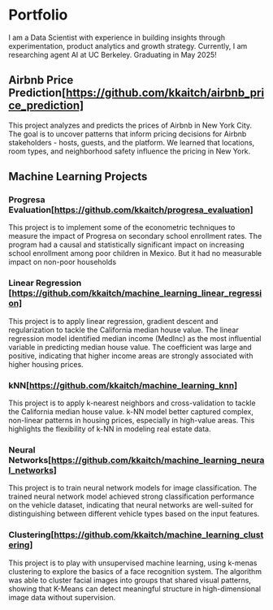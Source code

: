 # Portfolio
I am a Data Scientist with experience in building insights through experimentation, product analytics and growth strategy. Currently, I am researching agent AI at UC Berkeley. Graduating in May 2025!

## Airbnb Price Prediction[https://github.com/kkaitch/airbnb_price_prediction]
This project analyzes and predicts the prices of Airbnb in New York City. The goal is to uncover patterns that inform pricing decisions for Airbnb stakeholders - hosts, guests, and the platform. We learned that locations, room types, and neighborhood safety influence the pricing in New York.

## Machine Learning Projects
### Progresa Evaluation[https://github.com/kkaitch/progresa_evaluation]
This project is to implement some of the econometric techniques to measure the impact of Progresa on secondary school enrollment rates. The program had a causal and statistically significant impact on increasing school enrollment among poor children in Mexico. But it had no measurable impact on non-poor households

### Linear Regression [https://github.com/kkaitch/machine_learning_linear_regression]
This project is to apply linear regression, gradient descent and regularization to tackle the California median house value. The linear regression model identified median income (MedInc) as the most influential variable in predicting median house value. The coefficient was large and positive, indicating that higher income areas are strongly associated with higher housing prices.

### kNN[https://github.com/kkaitch/machine_learning_knn]
This project is to apply k-nearest neighbors and cross-validation to tackle the California median house value. k-NN model better captured complex, non-linear patterns in housing prices, especially in high-value areas. This highlights the flexibility of k-NN in modeling real estate data.

### Neural Networks[https://github.com/kkaitch/machine_learning_neural_networks]
This project is to train neural network models for image classification. The trained neural network model achieved strong classification performance on the vehicle dataset, indicating that neural networks are well-suited for distinguishing between different vehicle types based on the input features.

### Clustering[https://github.com/kkaitch/machine_learning_clustering]
This project is to play with unsupervised machine learning, using k-menas clustering to explore the basics of a face recognition system. The algorithm was able to cluster facial images into groups that shared visual patterns, showing that K-Means can detect meaningful structure in high-dimensional image data without supervision.
